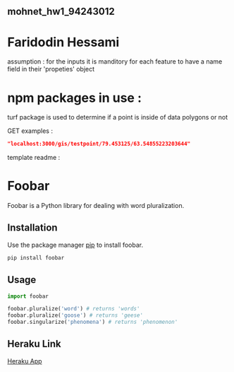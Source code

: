## mohnet_hw1_94243012
# Faridodin Hessami

assumption : for the inputs it is manditory for each feature to have a name field in their 'propeties' object

# npm packages in use :

turf package is used to determine if a point is inside of data polygons or not

GET examples :
```JSON
"localhost:3000/gis/testpoint/79.453125/63.54855223203644"
```


template readme :

# Foobar

Foobar is a Python library for dealing with word pluralization.

## Installation

Use the package manager [pip](https://pip.pypa.io/en/stable/) to install foobar.

```bash
pip install foobar
```

## Usage

```python
import foobar

foobar.pluralize('word') # returns 'words'
foobar.pluralize('goose') # returns 'geese'
foobar.singularize('phenomena') # returns 'phenomenon'
```


## Heraku Link
[Heraku App](https://hw1-94243012.herokuapp.com/)